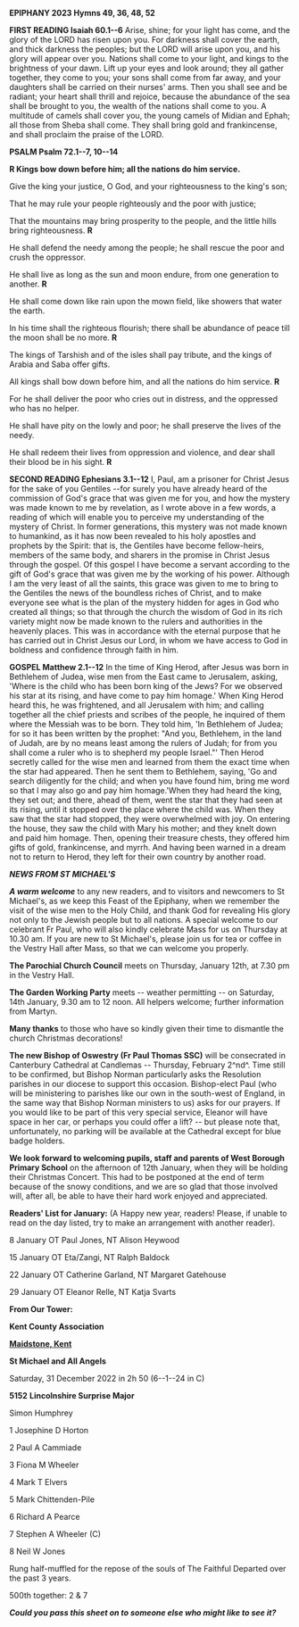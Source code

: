 **EPIPHANY 2023 Hymns 49, 36, 48, 52**

**FIRST READING Isaiah 60.1--6** Arise, shine; for your light has come,
and the glory of the LORD has risen upon you. For darkness shall cover
the earth, and thick darkness the peoples; but the LORD will arise upon
you, and his glory will appear over you. Nations shall come to your
light, and kings to the brightness of your dawn. Lift up your eyes and
look around; they all gather together, they come to you; your sons shall
come from far away, and your daughters shall be carried on their nurses'
arms. Then you shall see and be radiant; your heart shall thrill and
rejoice, because the abundance of the sea shall be brought to you, the
wealth of the nations shall come to you. A multitude of camels shall
cover you, the young camels of Midian and Ephah; all those from Sheba
shall come. They shall bring gold and frankincense, and shall proclaim
the praise of the LORD.

**PSALM Psalm 72.1--7, 10--14**

**R Kings bow down before him; all the nations do him service.**

Give the king your justice, O God, and your righteousness to the king's
son;

That he may rule your people righteously and the poor with justice;

That the mountains may bring prosperity to the people, and the little
hills bring righteousness. **R**

He shall defend the needy among the people; he shall rescue the poor and
crush the oppressor.

He shall live as long as the sun and moon endure, from one generation to
another. **R**

He shall come down like rain upon the mown field, like showers that
water the earth.

In his time shall the righteous flourish; there shall be abundance of
peace till the moon shall be no more. **R**

The kings of Tarshish and of the isles shall pay tribute, and the kings
of Arabia and Saba offer gifts.

All kings shall bow down before him, and all the nations do him
service. **R**

For he shall deliver the poor who cries out in distress, and the
oppressed who has no helper.

He shall have pity on the lowly and poor; he shall preserve the lives of
the needy.

He shall redeem their lives from oppression and violence, and dear shall
their blood be in his sight. **R**

**SECOND READING Ephesians 3.1--12** I, Paul, am a prisoner for Christ
Jesus for the sake of you Gentiles --for surely you have already heard
of the commission of God's grace that was given me for you, and how the
mystery was made known to me by revelation, as I wrote above in a few
words, a reading of which will enable you to perceive my understanding
of the mystery of Christ. In former generations, this mystery was not
made known to humankind, as it has now been revealed to his holy
apostles and prophets by the Spirit: that is, the Gentiles have become
fellow-heirs, members of the same body, and sharers in the promise in
Christ Jesus through the gospel. Of this gospel I have become a servant
according to the gift of God's grace that was given me by the working of
his power. Although I am the very least of all the saints, this grace
was given to me to bring to the Gentiles the news of the boundless
riches of Christ, and to make everyone see what is the plan of the
mystery hidden for ages in God who created all things; so that through
the church the wisdom of God in its rich variety might now be made known
to the rulers and authorities in the heavenly places. This was in
accordance with the eternal purpose that he has carried out in Christ
Jesus our Lord, in whom we have access to God in boldness and confidence
through faith in him.

**GOSPEL Matthew 2.1--12** In the time of King Herod, after Jesus was
born in Bethlehem of Judea, wise men from the East came to Jerusalem,
asking, 'Where is the child who has been born king of the Jews? For we
observed his star at its rising, and have come to pay him homage.' When
King Herod heard this, he was frightened, and all Jerusalem with him;
and calling together all the chief priests and scribes of the people, he
inquired of them where the Messiah was to be born. They told him, 'In
Bethlehem of Judea; for so it has been written by the prophet: "And you,
Bethlehem, in the land of Judah, are by no means least among the rulers
of Judah; for from you shall come a ruler who is to shepherd my people
Israel."' Then Herod secretly called for the wise men and learned from
them the exact time when the star had appeared. Then he sent them to
Bethlehem, saying, 'Go and search diligently for the child; and when you
have found him, bring me word so that I may also go and pay him
homage.'When they had heard the king, they set out; and there, ahead of
them, went the star that they had seen at its rising, until it stopped
over the place where the child was. When they saw that the star had
stopped, they were overwhelmed with joy. On entering the house, they saw
the child with Mary his mother; and they knelt down and paid him homage.
Then, opening their treasure chests, they offered him gifts of gold,
frankincense, and myrrh. And having been warned in a dream not to return
to Herod, they left for their own country by another road.

***NEWS FROM ST MICHAEL\'S***

***A warm welcome*** to any new readers, and to visitors and newcomers
to St Michael\'s, as we keep this Feast of the Epiphany, when we
remember the visit of the wise men to the Holy Child, and thank God for
revealing His glory not only to the Jewish people but to all nations. A
special welcome to our celebrant Fr Paul, who will also kindly celebrate
Mass for us on Thursday at 10.30 am. If you are new to St Michael\'s,
please join us for tea or coffee in the Vestry Hall after Mass, so that
we can welcome you properly.

**The Parochial Church Council** meets on Thursday, January 12th, at
7.30 pm in the Vestry Hall.

**The Garden Working Party** meets -- weather permitting -- on Saturday,
14th January, 9.30 am to 12 noon. All helpers welcome; further
information from Martyn.

**Many thanks** to those who have so kindly given their time to
dismantle the church Christmas decorations!

**The new Bishop of Oswestry (Fr Paul Thomas SSC)** will be consecrated
in Canterbury Cathedral at Candlemas -- Thursday, February 2^nd^. Time
still to be confirmed, but Bishop Norman particularly asks the
Resolution parishes in our diocese to support this occasion.
Bishop-elect Paul (who will be ministering to parishes like our own in
the south-west of England, in the same way that Bishop Norman ministers
to us) asks for our prayers. If you would like to be part of this very
special service, Eleanor will have space in her car, or perhaps you
could offer a lift? -- but please note that, unfortunately, no parking
will be available at the Cathedral except for blue badge holders.

**We look forward to welcoming pupils, staff and parents of West Borough
Primary School** on the afternoon of 12th January, when they will be
holding their Christmas Concert. This had to be postponed at the end of
term because of the snowy conditions, and we are so glad that those
involved will, after all, be able to have their hard work enjoyed and
appreciated.

**Readers\' List for January:** (A Happy new year, readers! Please, if
unable to read on the day listed, try to make an arrangement with
another reader).

8 January OT Paul Jones, NT Alison Heywood

15 January OT Eta/Zangi, NT Ralph Baldock

22 January OT Catherine Garland, NT Margaret Gatehouse

29 January OT Eleanor Relle, NT Katja Svarts

**From Our Tower:**

**Kent County Association**

[**Maidstone,
Kent**](https://dove.cccbr.org.uk/detail.php?tower=12644#_blank)

**St Michael and All Angels**

Saturday, 31 December 2022 in 2h 50 (6--1--24 in C)

**5152** **Lincolnshire Surprise Major**

Simon Humphrey

1 Josephine D Horton

2 Paul A Cammiade

3 Fiona M Wheeler

4 Mark T Elvers

5 Mark Chittenden-Pile

6 Richard A Pearce

7 Stephen A Wheeler (C)

8 Neil W Jones

Rung half-muffled for the repose of the souls of The Faithful Departed
over the past 3 years.

500th together: 2 & 7

***Could you pass this sheet on to someone else who might like to see
it?***
